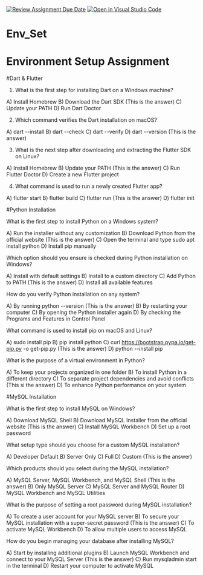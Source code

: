 [![Review Assignment Due Date](https://classroom.github.com/assets/deadline-readme-button-22041afd0340ce965d47ae6ef1cefeee28c7c493a6346c4f15d667ab976d596c.svg)](https://classroom.github.com/a/vnsr1XuU)
[![Open in Visual Studio Code](https://classroom.github.com/assets/open-in-vscode-2e0aaae1b6195c2367325f4f02e2d04e9abb55f0b24a779b69b11b9e10269abc.svg)](https://classroom.github.com/online_ide?assignment_repo_id=16300336&assignment_repo_type=AssignmentRepo)
# Env_Set

# Environment Setup Assignment

#Dart & Flutter

1. What is the first step for installing Dart on a Windows machine?

A) Install Homebrew
B) Download the Dart SDK (This is the answer)
C) Update your PATH
D) Run Dart Doctor


2. Which command verifies the Dart installation on macOS?

A) dart --install
B) dart --check
C) dart --verify
D) dart --version (This is the answer)


3. What is the next step after downloading and extracting the Flutter SDK on Linux?

A) Install Homebrew
B) Update your PATH (This is the answer)
C) Run Flutter Doctor
D) Create a new Flutter project


4. What command is used to run a newly created Flutter app?

A) flutter start
B) flutter build
C) flutter run (This is the answer)
D) flutter init


#Python Installation

What is the first step to install Python on a Windows system?

A) Run the installer without any customization
B) Download Python from the official website (This is the answer)
C) Open the terminal and type sudo apt install python
D) Install pip manually

Which option should you ensure is checked during Python installation on Windows?

A) Install with default settings
B) Install to a custom directory
C) Add Python to PATH (This is the answer)
D) Install all available features

How do you verify Python installation on any system?

A) By running python --version (This is the answer)
B) By restarting your computer
C) By opening the Python installer again
D) By checking the Programs and Features in Control Panel

What command is used to install pip on macOS and Linux?

A) sudo install pip
B) pip install python
C) curl https://bootstrap.pypa.io/get-pip.py -o get-pip.py (This is the answer)
D) python --install pip

What is the purpose of a virtual environment in Python?

A) To keep your projects organized in one folder
B) To install Python in a different directory
C) To separate project dependencies and avoid conflicts (This si the answer)
D) To enhance Python performance on your system

#MySQL Installation

What is the first step to install MySQL on Windows?

A) Download MySQL Shell
B) Download MySQL Installer from the official website (This is the answer)
C) Install MySQL Workbench
D) Set up a root password

What setup type should you choose for a custom MySQL installation?

A) Developer Default
B) Server Only
C) Full
D) Custom (This is the answer)

Which products should you select during the MySQL installation?

A) MySQL Server, MySQL Workbench, and MySQL Shell (This is the answer)
B) Only MySQL Server
C) MySQL Server and MySQL Router
D) MySQL Workbench and MySQL Utilities

What is the purpose of setting a root password during MySQL installation?

A) To create a user account for your MySQL server
B) To secure your MySQL installation with a super-secret password (This is the answer)
C) To activate MySQL Workbench
D) To allow multiple users to access MySQL

How do you begin managing your database after installing MySQL?

A) Start by installing additional plugins
B) Launch MySQL Workbench and connect to your MySQL Server (This is the answer)
C) Run mysqladmin start in the terminal
D) Restart your computer to activate MySQL
